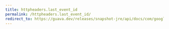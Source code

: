 ```yaml
---
title: httpheaders.last_event_id
permalink: /httpheaders.last_event_id/
redirect_to: https://guava.dev/releases/snapshot-jre/api/docs/com/google/common/net/HttpHeaders.html#LAST_EVENT_ID
---
```

